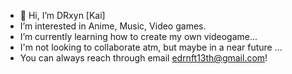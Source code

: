 - 👋 Hi, I’m DRxyn [Kai]
- I’m interested in Anime, Music, Video games.
- I’m currently learning how to create my own videogame...
- I'm not looking to collaborate atm,
  but maybe in a near future ...
- You can always reach through email 
       edrnft13th@gmail.com!

<!---
DRxyn/DRxyn is a ✨ special ✨ repository because its `README.md` (this file) appears on your GitHub profile.
You can click the Preview link to take a look at your changes.
--->
